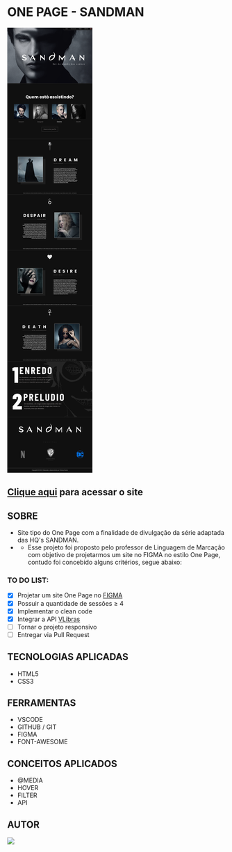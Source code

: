 # **ONE PAGE - SANDMAN**

<img src="./viniciusNunes/img/DESKTOP.png"/>

## [Clique aqui](https://viniciusnunes137.github.io/one-page-2022/ds1m-b/viniciusNunes/) para acessar o site

## **SOBRE**

- Site tipo do One Page com a finalidade de divulgação da série adaptada das HQ's SANDMAN.
- - Esse projeto foi proposto pelo professor de Linguagem de Marcação com objetivo de projetarmos um site no FIGMA no estilo One Page, contudo foi concebido alguns critérios, segue abaixo:

### **TO DO LIST:**

- [x] Projetar um site One Page no [FIGMA](https://www.figma.com/file/H9cP1AtEc5On4kY8C4HL2s/Sandman?node-id=1%3A2&t=WlCuZlimkDnHcC0w-1)
- [x] Possuir a quantidade de sessões ≥ 4
- [x] Implementar o clean code
- [X] Integrar a API [VLibras](https://www.gov.br/governodigital/pt-br/vlibras)
- [ ] Tornar o projeto responsivo
- [ ] Entregar via Pull Request

## **TECNOLOGIAS APLICADAS**

- HTML5
- CSS3


## **FERRAMENTAS**

- VSCODE
- GITHUB / GIT
- FIGMA
- FONT-AWESOME


## **CONCEITOS APLICADOS**

- @MEDIA
- HOVER
- FILTER
- API

## **AUTOR**

 <a href="https://github.com/VINICIUSNUNES137"><img src="https://img.shields.io/badge/DESENVOLVEDOR-VINICIUS%20NUNES-informational?style=for-the-badge&logo=appveyor"></a>
